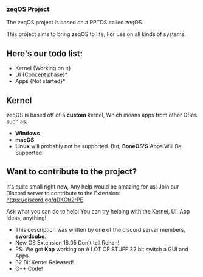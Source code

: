 ### zeqOS Project

The zeqOS project is based on a PPTOS called zeqOS. 

This project aims to bring zeqOS to life, For use on all kinds of systems.

## Here's our todo list:
- Kernel {Working on it}
- UI {Concept phase}*
- Apps {Not started}*

## Kernel
zeqOS is based off of a **custom** kernel, Which means apps from other OSes such as:
- **Windows**
- **macOS**
- **Linux**
will probably not be supported.
But, **BoneOS'S** Apps Will Be Supported.

## Want to contribute to the project?
It's quite small right now, Any help would be amazing for us!
Join our Discord server to contribute to the Extension:
https://discord.gg/qDKCtr2rPE

Ask what you can do to help! You can try helping with the Kernel, UI, App Ideas, anything!

- This description was written by one of the discord server members, **swordcube**.
- New OS Extension 16.05 Don't tell Rohan!
- PS. We got **Kap** working on A LOT OF STUFF 32 bit switch a GUI and Apps.
- 32 Bit Kernel Released!
- C++ Code!

